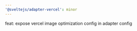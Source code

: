 ```yaml
---
'@sveltejs/adapter-vercel': minor
---
```


feat: expose vercel image optimization config in adapter config

